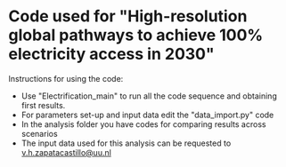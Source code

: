 # Code used for  "High-resolution global pathways to achieve 100% electricity access in 2030" 

Instructions for using the code:
- Use "Electrification_main" to run all the code sequence and obtaining first results. 
- For parameters set-up and input data edit the "data_import.py" code
- In the analysis folder you have codes for comparing results across scenarios
- The input data used for this analysis can be requested to v.h.zapatacastillo@uu.nl
